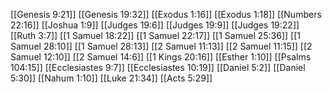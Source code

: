 [[Genesis 9:21]]
[[Genesis 19:32]]
[[Exodus 1:16]]
[[Exodus 1:18]]
[[Numbers 22:16]]
[[Joshua 1:9]]
[[Judges 19:6]]
[[Judges 19:9]]
[[Judges 19:22]]
[[Ruth 3:7]]
[[1 Samuel 18:22]]
[[1 Samuel 22:17]]
[[1 Samuel 25:36]]
[[1 Samuel 28:10]]
[[1 Samuel 28:13]]
[[2 Samuel 11:13]]
[[2 Samuel 11:15]]
[[2 Samuel 12:10]]
[[2 Samuel 14:6]]
[[1 Kings 20:16]]
[[Esther 1:10]]
[[Psalms 104:15]]
[[Ecclesiastes 9:7]]
[[Ecclesiastes 10:19]]
[[Daniel 5:2]]
[[Daniel 5:30]]
[[Nahum 1:10]]
[[Luke 21:34]]
[[Acts 5:29]]
